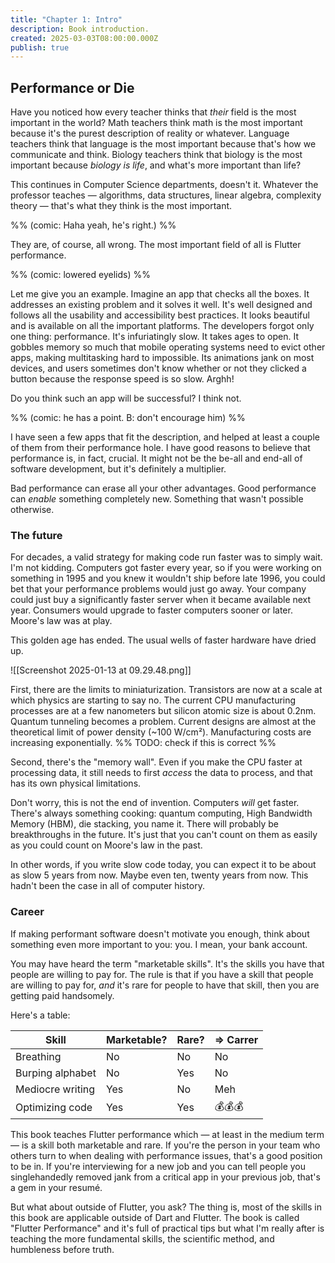 ```yaml
---
title: "Chapter 1: Intro"
description: Book introduction.
created: 2025-03-03T08:00:00.000Z
publish: true
---
```


## Performance or Die

 Have you noticed how every teacher thinks that *their* field is the most important in the world? Math teachers think math is the most important because it's the purest description of reality or whatever. Language teachers think that language is the most important because that's how we communicate and think. Biology teachers think that biology is the most important because _biology is life_, and what's more important than life?

This continues in Computer Science departments, doesn't it. Whatever the professor teaches — algorithms, data structures, linear algebra, complexity theory — that's what they think is the most important. 

%% (comic: Haha yeah, he's right.) %%

They are, of course, all wrong. The most important field of all is Flutter performance.

%% (comic: lowered eyelids) %%

Let me give you an example. Imagine an app that checks all the boxes. It addresses an existing problem and it solves it well. It's well designed and follows all the usability and accessibility best practices. It looks beautiful and is available on all the important platforms. The developers forgot only one thing: performance. It's infuriatingly slow. It takes ages to open. It gobbles memory so much that mobile operating systems need to evict other apps, making multitasking hard to impossible. Its animations jank on most devices, and users sometimes don't know whether or not they clicked a button because the response speed is so slow. Arghh!

Do you think such an app will be successful? I think not.

%% (comic: he has a point. B: don't encourage him) %%

I have seen a few apps that fit the description, and helped at least a couple of them from their performance hole. I have good reasons to believe that performance is, in fact, crucial. It might not be the be-all and end-all of software development, but it's definitely a multiplier.

Bad performance can erase all your other advantages. Good performance can _enable_ something completely new. Something that wasn't possible otherwise.

### The future

For decades, a valid strategy for making code run faster was to simply wait. I'm not kidding. Computers got faster every year, so if you were working on something in 1995 and you knew it wouldn't ship before late 1996, you could bet that your performance problems would just go away. Your company could just buy a significantly faster server when it became available next year. Consumers would upgrade to faster computers sooner or later. Moore's law was at play.

This golden age has ended. The usual wells of faster hardware have dried up. 

![[Screenshot 2025-01-13 at 09.29.48.png]]

First, there are the limits to miniaturization. Transistors are now at a scale at which physics are starting to say no. The current CPU manufacturing processes are at a few nanometers but silicon atomic size is about 0.2nm. Quantum tunneling becomes a problem. Current designs are almost at the theoretical limit of power density (~100 W/cm²). Manufacturing costs are increasing exponentially. %% TODO: check if this is correct %%

Second, there's the "memory wall". Even if you make the CPU faster at processing data, it still needs to first _access_ the data to process, and that has its own physical limitations.

Don't worry, this is not the end of invention. Computers _will_ get faster. There's always something cooking: quantum computing, High Bandwidth Memory (HBM), die stacking, you name it. There will probably be breakthroughs in the future. It's just that you can't count on them as easily as you could count on Moore's law in the past.

In other words, if you write slow code today, you can expect it to be about as slow 5 years from now. Maybe even ten, twenty years from now. This hadn't been the case in all of computer history.

### Career

If making performant software doesn't motivate you enough, think about something even more important to you: you. I mean, your bank account.

You may have heard the term "marketable skills". It's the skills you have that people are willing to pay for. The rule is that if you have a skill that people are willing to pay for, *and* it's rare for people to have that skill, then you are getting paid handsomely.

Here's a table:

| Skill | Marketable? | Rare? | => Carrer |
| --- | --- | --- | --- |
| Breathing | No | No | No |
| Burping alphabet | No | Yes | No |
| Mediocre writing | Yes | No | Meh |
| Optimizing code | Yes | Yes | 💰💰💰 |

This book teaches Flutter performance which — at least in the medium term — is a skill both marketable and rare. If you're the person in your team who others turn to when dealing with performance issues, that's a good position to be in. If you're interviewing for a new job and you can tell people you singlehandedly removed jank from a critical app in your previous job, that's a gem in your resumé.

But what about outside of Flutter, you ask? The thing is, most of the skills in this book are applicable outside of Dart and Flutter. The book is called "Flutter Performance" and it's full of practical tips but what I'm really after is teaching the more fundamental skills, the scientific method, and humbleness before truth.



